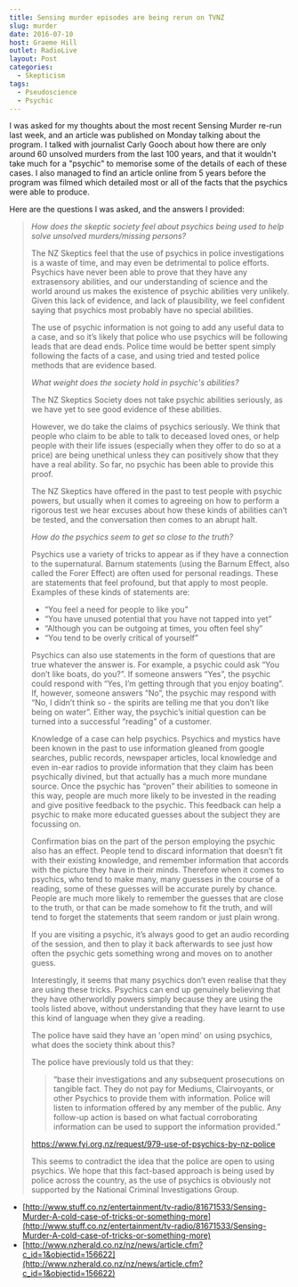 ```yaml
---
title: Sensing murder episodes are being rerun on TVNZ
slug: murder
date: 2016-07-10
host: Graeme Hill
outlet: RadioLive
layout: Post
categories:
  - Skepticism
tags:
  - Pseudoscience
  - Psychic
---
```


I was asked for my thoughts about the most recent Sensing Murder re-run last week, and an article was published on Monday talking about the program. I talked with journalist Carly Gooch about how there are only around 60 unsolved murders from the last 100 years, and that it wouldn't take much for a "psychic" to memorise some of the details of each of these cases. I also managed to find an article online from 5 years before the program was filmed which detailed most or all of the facts that the psychics were able to produce.

<!-- more -->

Here are the questions I was asked, and the answers I provided:

> _How does the skeptic society feel about psychics being used to help solve unsolved murders/missing persons?_
>
> The NZ Skeptics feel that the use of psychics in police investigations is a waste of time, and may even be detrimental to police efforts. Psychics have never been able to prove that they have any extrasensory abilities, and our understanding of science and the world around us makes the existence of psychic abilities very unlikely. Given this lack of evidence, and lack of plausibility, we feel confident saying that psychics most probably have no special abilities.
>
> The use of psychic information is not going to add any useful data to a case, and so it’s likely that police who use psychics will be following leads that are dead ends. Police time would be better spent simply following the facts of a case, and using tried and tested police methods that are evidence based.
>
> _What weight does the society hold in psychic's abilities?_
>
> The NZ Skeptics Society does not take psychic abilities seriously, as we have yet to see good evidence of these abilities.
>
> However, we do take the claims of psychics seriously. We think that people who claim to be able to talk to deceased loved ones, or help people with their life issues (especially when they offer to do so at a price) are being unethical unless they can positively show that they have a real ability. So far, no psychic has been able to provide this proof.
>
> The NZ Skeptics have offered in the past to test people with psychic powers, but usually when it comes to agreeing on how to perform a rigorous test we hear excuses about how these kinds of abilities can’t be tested, and the conversation then comes to an abrupt halt.
>
> _How do the psychics seem to get so close to the truth?_
>
> Psychics use a variety of tricks to appear as if they have a connection to the supernatural. Barnum statements (using the Barnum Effect, also called the Forer Effect) are often used for personal readings. These are statements that feel profound, but that apply to most people. Examples of these kinds of statements are:
>
> - “You feel a need for people to like you”
> - “You have unused potential that you have not tapped into yet”
> - “Although you can be outgoing at times, you often feel shy”
> - “You tend to be overly critical of yourself”
>
> Psychics can also use statements in the form of questions that are true whatever the answer is. For example, a psychic could ask “You don’t like boats, do you?”. If someone answers “Yes”, the psychic could respond with “Yes, I’m getting through that you enjoy boating”. If, however, someone answers “No”, the psychic may respond with “No, I didn’t think so - the spirits are telling me that you don’t like being on water”. Either way, the psychic’s initial question can be turned into a successful “reading” of a customer.
>
> Knowledge of a case can help psychics. Psychics and mystics have been known in the past to use information gleaned from google searches, public records, newspaper articles, local knowledge and even in-ear radios to provide information that they claim has been psychically divined, but that actually has a much more mundane source. Once the psychic has “proven” their abilities to someone in this way, people are much more likely to be invested in the reading and give positive feedback to the psychic. This feedback can help a psychic to make more educated guesses about the subject they are focussing on.
>
> Confirmation bias on the part of the person employing the psychic also has an effect. People tend to discard information that doesn’t fit with their existing knowledge, and remember information that accords with the picture they have in their minds. Therefore when it comes to psychics, who tend to make many, many guesses in the course of a reading, some of these guesses will be accurate purely by chance. People are much more likely to remember the guesses that are close to the truth, or that can be made somehow to fit the truth, and will tend to forget the statements that seem random or just plain wrong.
>
> If you are visiting a psychic, it’s always good to get an audio recording of the session, and then to play it back afterwards to see just how often the psychic gets something wrong and moves on to another guess.
>
> Interestingly, it seems that many psychics don’t even realise that they are using these tricks. Psychics can end up genuinely believing that they have otherworldly powers simply because they are using the tools listed above, without understanding that they have learnt to use this kind of language when they give a reading.
>
> The police have said they have an 'open mind' on using psychics, what does the society think about this?
>
> The police have previously told us that they:
>
> > “base their investigations and any subsequent prosecutions on tangible fact. They do not pay for Mediums, Clairvoyants, or other Psychics to provide them with information. Police will listen to information offered by any member of the public. Any follow-up action is based on what factual corroborating information can be used to support the information provided.”
>
> https://www.fyi.org.nz/request/979-use-of-psychics-by-nz-police
>
> This seems to contradict the idea that the police are open to using psychics. We hope that this fact-based approach is being used by police across the country, as the use of psychics is obviously not supported by the National Criminal Investigations Group.

- [http://www.stuff.co.nz/entertainment/tv-radio/81671533/Sensing-Murder-A-cold-case-of-tricks-or-something-more](http://www.stuff.co.nz/entertainment/tv-radio/81671533/Sensing-Murder-A-cold-case-of-tricks-or-something-more)
- [http://www.nzherald.co.nz/nz/news/article.cfm?c_id=1&objectid=156622](http://www.nzherald.co.nz/nz/news/article.cfm?c_id=1&objectid=156622)
